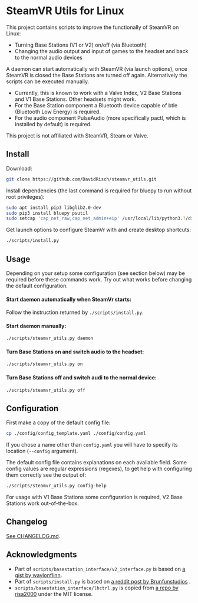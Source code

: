 # SteamVR Utils for Linux

This project contains scripts to improve the functionally of SteamVR on Linux:

- Turning Base Stations (V1 or V2) on/off (via Bluetooth)
- Changing the audio output and input of games to the headset and back to the normal audio devices

A daemon can start automatically with SteamVR (via launch options), once SteamVR is closed the Base Stations are turned
off again. Alternatively the scripts can be executed manually.

- Currently, this is known to work with a Valve Index, V2 Base Stations and V1 Base Stations. Other headsets might work.
- For the Base Station component a Bluetooth device capable of btle (Bluetooth Low Energy) is required.
- For the audio component PulseAudio (more specifically pactl, which is installed by default) is required.

This project is not affiliated with SteamVR, Steam or Valve.

## Install

Download:

```bash
git clone https://github.com/DavidRisch/steamvr_utils.git
```

Install dependencies (the last command is required for bluepy to run without root privileges):

```bash
sudo apt install pip3 libglib2.0-dev
sudo pip3 install bluepy psutil
sudo setcap 'cap_net_raw,cap_net_admin+eip' /usr/local/lib/python3.?/dist-packages/bluepy/bluepy-helper
```

Get launch options to configure SteamVr with and create desktop shortcuts:

```bash
./scripts/install.py
```

## Usage

Depending on your setup some configuration (see section below) may be required before these commands work.
Try out what works before changing the default configuration.

#### Start daemon automatically when SteamVr starts:

Follow the instruction returned by `./scripts/install.py`.

#### Start daemon manually:

```bash
./scripts/steamvr_utils.py daemon
```

#### Turn Base Stations on and switch audio to the headset:

```bash
./scripts/steamvr_utils.py on
```

#### Turn Base Stations off and switch audi to the normal device:

```bash
./scripts/steamvr_utils.py off
```

## Configuration

First make a copy of the default config file:
```bash
cp ./config/config_template.yaml ./config/config.yaml
```

If you chose a name other than `config.yaml` you will have to specify its location (`--config` argument).

The default config file contains explanations on each available field.
Some config values are regular expressions (regexes), to get help with configuring them correctly see the output of:
```bash
./scripts/steamvr_utils.py config-help
```

For usage with V1 Base Stations some configuration is required, V2 Base Stations work out-of-the-box.

## Changelog
[See CHANGELOG.md](CHANGELOG.md).

## Acknowledgments

- Part of `scripts/basestation_interface/v2_interface.py` is based
  on [a gist by waylonflinn](https://gist.github.com/waylonflinn/d525e08674ec3abb5c98cd41d1fd2f24).
- Part of `scripts/install.py` is based
  on [a reddit post by Brunfunstudios](https://np.reddit.com/r/virtualreality_linux/comments/g02bi5/automatically_turn_on_and_off_base_stations_when/)
  .
- `scripts/basestation_interface/lhctrl.py` is copied from [a repo by risa2000](https://github.com/risa2000/lhctrl)
  under the MIT license.
